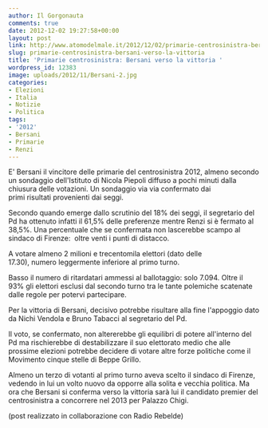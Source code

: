 ```yaml
---
author: Il Gorgonauta
comments: true
date: 2012-12-02 19:27:58+00:00
layout: post
link: http://www.atomodelmale.it/2012/12/02/primarie-centrosinistra-bersani-verso-la-vittoria/
slug: primarie-centrosinistra-bersani-verso-la-vittoria
title: 'Primarie centrosinistra: Bersani verso la vittoria '
wordpress_id: 12383
image: uploads/2012/11/Bersani-2.jpg
categories:
- Elezioni
- Italia
- Notizie
- Politica
tags:
- '2012'
- Bersani
- Primarie
- Renzi
---
```



E' Bersani il vincitore delle primarie del centrosinistra 2012, almeno secondo un sondaggio dell'Istituto di Nicola Piepoli diffuso a pochi minuti dalla chiusura delle votazioni. Un sondaggio via via confermato dai primi risultati provenienti dai seggi.

Secondo quando emerge dallo scrutinio del 18% dei seggi, il segretario del Pd ha ottenuto infatti il 61,5% delle preferenze mentre Renzi si è fermato al 38,5%. Una percentuale che se confermata non lascerebbe scampo al sindaco di Firenze:  oltre venti i punti di distacco.

A votare almeno 2 milioni e trecentomila elettori (dato delle 17.30), numero leggermente inferiore al primo turno.

Basso il numero di ritardatari ammessi al ballotaggio: solo 7.094. Oltre il 93% gli elettori esclusi dal secondo turno tra le tante polemiche scatenate dalle regole per potervi partecipare.

Per la vittoria di Bersani, decisivo potrebbe risultare alla fine l'appoggio dato da Nichi Vendola e Bruno Tabacci al segretario del Pd.

Il voto, se confermato, non altererebbe gli equilibri di potere all'interno del Pd ma rischierebbe di destabilizzare il suo elettorato medio che alle prossime elezioni potrebbe decidere di votare altre forze politiche come il Movimento cinque stelle di Beppe Grillo.

Almeno un terzo di votanti al primo turno aveva scelto il sindaco di Firenze, vedendo in lui un volto nuovo da opporre alla solita e vecchia politica. Ma ora che Bersani si conferma verso la vittoria sarà lui il candidato premier del centrosinistra a concorrere nel 2013 per Palazzo Chigi.

(post realizzato in collaborazione con Radio Rebelde)
